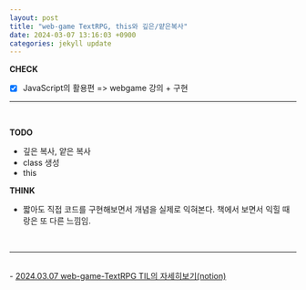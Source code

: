 ```yaml
---
layout: post
title: "web-game TextRPG, this와 깊은/얕은복사"
date: 2024-03-07 13:16:03 +0900
categories: jekyll update
---
```


<b>CHECK</b>

- [x] JavaScript의 활용편 => webgame 강의 + 구현
      <br>

---

<br>

<b>TODO</b>

- 깊은 복사, 얕은 복사
- class 생성
- this

<b>THINK</b>

- 짧아도 직접 코드를 구현해보면서 개념을 실제로 익혀본다. 책에서 보면서 익힐 때랑은 또 다른 느낌임.

<br>

---

<br>
- <a href='https://www.notion.so/fun-blog/24e7d645f1734c5ea6bede2a3ee35f9c' target="_blank">2024.03.07 web-game-TextRPG TIL의 자세히보기(notion)</a>
